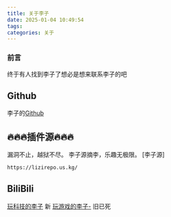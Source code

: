 ```yaml
---
title: 关于李子
date: 2025-01-04 10:49:54
tags:
categories: 关于
---
```

### 前言
终于有人找到李子了想必是想来联系李子的吧


## Github
李子的[Github](https://github.com/wyxdlz54188)


## 🔥🔥🔥插件源🔥🔥🔥
漏洞不止，越狱不尽。
李子源摘李，乐趣无极限。
[李子源]
``` bash
https://lizirepo.us.kg/
```

## BiliBili
[玩科技的李子](https://space.bilibili.com/1438193585?plat_id=1&share_from=space&share_medium=android&share_plat=android&share_session_id=cc2e39e0-1213-4dc3-b41b-046fbb75a294&share_source=COPY&share_tag=s_i&timestamp=1734695187&unique_k=VSjWzos) 新
[玩游戏的李子-](https://space.bilibili.com/1189124330?plat_id=1&share_from=space&share_medium=iphone&share_plat=ios&share_session_id=119E1A47-4D84-4229-B93D-67A06F159629&share_source=COPY&share_tag=s_i&spmid=main.space.0.0&timestamp=1734610189&unique_k=7O29nTF) 旧已死
